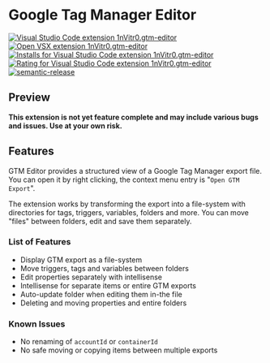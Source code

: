 # Google Tag Manager Editor

[![Visual Studio Code extension 1nVitr0.gtm-editor](https://img.shields.io/visual-studio-marketplace/v/1nVitr0.gtm-editor?logo=visualstudiocode)](https://marketplace.visualstudio.com/items?itemName=1nVitr0.gtm-editor)
[![Open VSX extension 1nVitr0.gtm-editor](https://img.shields.io/open-vsx/v/1nVitr0/gtm-editor)](https://open-vsx.org/extension/1nVitr0/gtm-editor)
[![Installs for Visual Studio Code extension 1nVitr0.gtm-editor](https://img.shields.io/visual-studio-marketplace/i/1nVitr0.gtm-editor?logo=visualstudiocode)](https://marketplace.visualstudio.com/items?itemName=1nVitr0.gtm-editor)
[![Rating for Visual Studio Code extension 1nVitr0.gtm-editor](https://img.shields.io/visual-studio-marketplace/r/1nVitr0.gtm-editor?logo=visualstudiocode)](https://marketplace.visualstudio.com/items?itemName=1nVitr0.gtm-editor)
[![semantic-release](https://img.shields.io/badge/%20%20%F0%9F%93%A6%F0%9F%9A%80-semantic--release-e10079.svg)](https://github.com/semantic-release/semantic-release)

## Preview

**This extension is not yet feature complete and may include various bugs and issues. Use at your own risk.**

## Features

GTM Editor provides a structured view of a Google Tag Manager export file. You can open it by right clicking, the context menu entry is "`Open GTM Export`".

The extension works by transforming the export into a file-system with directories for tags, triggers, variables, folders and more. You can move "files" between folders, edit and save them separately.

### List of Features

- Display GTM export as a file-system
- Move triggers, tags and variables between folders
- Edit properties separately with intellisense
- Intellisense for separate items or entire GTM exports
- Auto-update folder when editing them in-the file
- Deleting and moving properties and entire folders

### Known Issues

- No renaming of `accountId` or `containerId`
- No safe moving or copying items between multiple exports
